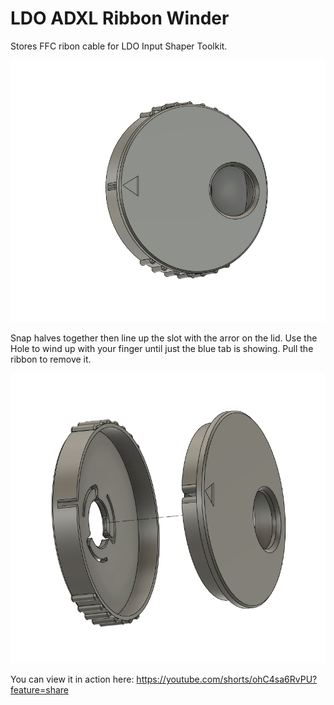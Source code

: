 # LDO ADXL Ribbon Winder
Stores FFC ribon cable for LDO Input Shaper Toolkit. 

<img src="./Images/winder assembled.png" width=600>

Snap halves together then line up the slot with the arror on the lid. Use the Hole to wind up with your finger until just the blue tab is showing. Pull the ribbon to remove it. 

<img src="./Images/Winder Exploded.png" width=600>

You can view it in action here: https://youtube.com/shorts/ohC4sa6RvPU?feature=share
